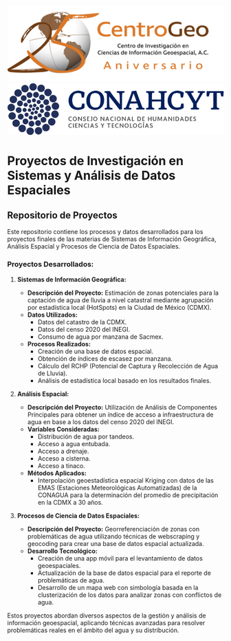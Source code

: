 
![Texto alternativo](./assets/img/CentroGeo_Logo-H_25.png "CentroGeo")
![Texto alternativo](./assets/img/CONAHCYT.png "Conahcyt")

# Proyectos de Investigación en Sistemas y Análisis de Datos Espaciales

## Repositorio de Proyectos

Este repositorio contiene los procesos y datos desarrollados para los proyectos finales de las materias de Sistemas de Información Geográfica, Análisis Espacial y Procesos de Ciencia de Datos Espaciales.

### Proyectos Desarrollados:

1. **Sistemas de Información Geográfica:**
   - **Descripción del Proyecto:** Estimación de zonas potenciales para la captación de agua de lluvia a nivel catastral mediante agrupación por estadística local (HotSpots) en la Ciudad de México (CDMX).
   - **Datos Utilizados:**
     - Datos del catastro de la CDMX.
     - Datos del censo 2020 del INEGI.
     - Consumo de agua por manzana de Sacmex.
   - **Procesos Realizados:**
     - Creación de una base de datos espacial.
     - Obtención de índices de escasez por manzana.
     - Cálculo del RCHP (Potencial de Captura y Recolección de Agua de Lluvia).
     - Análisis de estadística local basado en los resultados finales.

2. **Análisis Espacial:**
   - **Descripción del Proyecto:** Utilización de Análisis de Componentes Principales para obtener un índice de acceso a infraestructura de agua en base a los datos del censo 2020 del INEGI.
   - **Variables Consideradas:**
     - Distribución de agua por tandeos.
     - Acceso a agua entubada.
     - Acceso a drenaje.
     - Acceso a cisterna.
     - Acceso a tinaco.
   - **Métodos Aplicados:**
     - Interpolación geoestadística espacial Kriging con datos de las EMAS (Estaciones Meteorológicas Automatizadas) de la CONAGUA para la determinación del promedio de precipitación en la CDMX a 30 años.

3. **Procesos de Ciencia de Datos Espaciales:**
   - **Descripción del Proyecto:** Georreferenciación de zonas con problemáticas de agua utilizando técnicas de webscraping y geocoding para crear una base de datos espacial actualizada.
   - **Desarrollo Tecnológico:**
     - Creación de una app móvil para el levantamiento de datos geoespaciales.
     - Actualización de la base de datos espacial para el reporte de problemáticas de agua.
     - Desarrollo de un mapa web con simbología basada en la clusterización de los datos para analizar zonas con conflictos de agua.

Estos proyectos abordan diversos aspectos de la gestión y análisis de información geoespacial, aplicando técnicas avanzadas para resolver problemáticas reales en el ámbito del agua y su distribución.